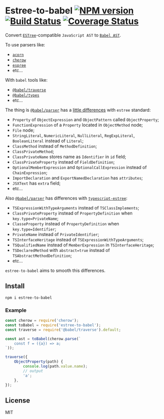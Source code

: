 # Estree-to-babel [![NPM version][NPMIMGURL]][NPMURL] [![Build Status][BuildStatusIMGURL]][BuildStatusURL] [![Coverage Status][CoverageIMGURL]][CoverageURL]

[NPMIMGURL]: https://img.shields.io/npm/v/estree-to-babel.svg?style=flat&longCache=true
[BuildStatusURL]: https://github.com/coderaiser/estree-to-babel/actions?query=workflow%3A%22Node+CI%22 "Build Status"
[BuildStatusIMGURL]: https://github.com/coderaiser/estree-to-babel/workflows/Node%20CI/badge.svg
[NPMURL]: https://npmjs.org/package/estree-to-babel "npm"
[BuildStatusURL]: https://travis-ci.org/coderaiser/estree-to-babel "Build Status"
[CoverageURL]: https://coveralls.io/github/coderaiser/estree-to-babel?branch=master
[CoverageIMGURL]: https://coveralls.io/repos/coderaiser/estree-to-babel/badge.svg?branch=master&service=github

Convert [`ESTree`](https://github.com/estree/estree)-compatible `JavaScript AST` to [`Babel AST`](https://github.com/babel/babel/blob/main/packages/babel-parser/ast/spec.md).

To use parsers like:

- [`acorn`](https://github.com/acornjs/acorn)
- [`cherow`](https://github.com/cherow/cherow)
- [`espree`](https://github.com/eslint/espree)
- etc...

With `babel` tools like:

- [`@babel/traverse`](https://babeljs.io/docs/en/babel-traverse)
- [`@babel/types`](https://babeljs.io/docs/en/babel-types)
- etc...

The thing is [`@babel/parser`](https://babeljs.io/docs/en/babel-parser) has a [little differences](https://babeljs.io/docs/en/babel-parser#output) with `estree` standard:

- `Property` of `ObjectExpression` and `ObjectPattern` called `ObjectProperty`;
- `FunctionExpression` of a `Property` located in `ObjectMethod` node;
- `File` node;
- `StringLiteral`, `NumericLiteral`, `NullLiteral`, `RegExpLiteral`, `BooleanLiteral` instead of `Literal`;
- `ClassMethod` instead of `MethodDefinition`;
- `ClassPrivateMethod`;
- `ClassPrivateName` stores name as `Identifier` in `id` field;
- `ClassPrivateProperty` instead of `FieldDefinition`;
- `OptionalMemberExpression` and `OptionalCallExpression` instead of `ChainExpression`;
- `ImportDeclaration` and `ExportNamedDeclaration` has `attributes`;
- `JSXText` has `extra` field;
- etc...

Also [`@babel/parser`](https://babeljs.io/docs/en/babel-parser) has differences with [`typescript-estree`](https://github.com/typescript-eslint/typescript-eslint/tree/main/packages/typescript-estree):

- `TSExpressionWithTypeArguments` instead of `TSClassImplements`;
- `ClassPrivateProperty` instead of `PropertyDefinition` when `key.type=PrivateName`;
- `ClasseProperty` instead of `PropertyDefinition` when `key.type=Identifier`;
- `PrivateName` instead of `PrivateIdentifier`;
- `TSInterfaceHeritage` instead of `TSExpressionWithTypeArguments`;
- `TSQualifiedName` instead of `MemberExpression`  in `TSInterfaceHeritage`;
- `TSDeclaredMethod` with `abstract=true` instead of `TSAbstractMethodDefinition`;
- etc...

`estree-to-babel` aims to smooth this differences.

## Install

```
npm i estree-to-babel
```

### Example

```js
const cherow = require('cherow');
const toBabel = require('estree-to-babel');
const traverse = require('@babel/traverse').default;

const ast = toBabel(cherow.parse(`
    const f = ({a}) => a;
`));

traverse({
    ObjectProperty(path) {
        console.log(path.value.name);
        // output
        'a';
    },
});
```

## License

MIT

